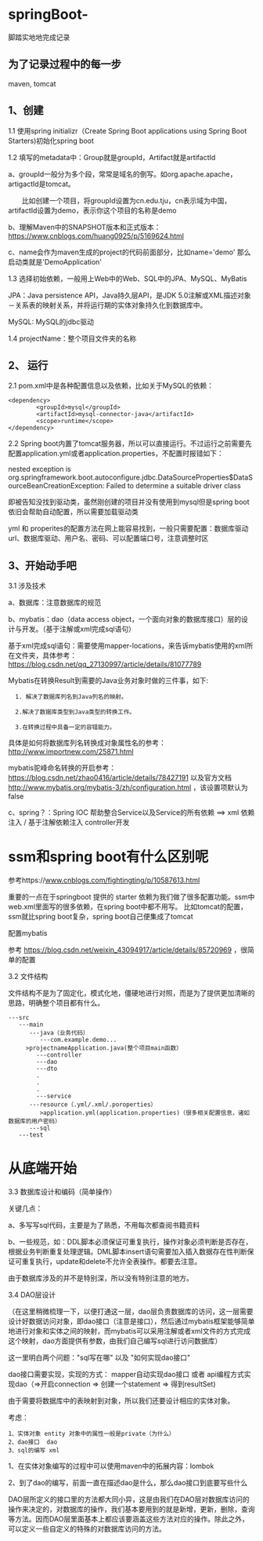 # springBoot-
脚踏实地地完成记录

为了记录过程中的每一步
------------------------------------------------------------------
maven, tomcat

## 1、创建

1.1 使用spring initializr（Create Spring Boot applications using Spring Boot Starters)初始化spring boot

1.2 填写的metadata中：Group就是groupId，Artifact就是artifactId

  a、groupId一般分为多个段，常常是域名的倒写。如org.apache.apache，artigactId是tomcat。
    
　　比如创建一个项目，将groupId设置为cn.edu.tju，cn表示域为中国，artifactId设置为demo，表示你这个项目的名称是demo
  
  b、理解Maven中的SNAPSHOT版本和正式版本：https://www.cnblogs.com/huang0925/p/5169624.html
    
  c、name会作为maven生成的project的代码前面部分，比如name='demo' 那么启动类就是'DemoApplication'
	
1.3 选择初始依赖，一般用上Web中的Web、SQL中的JPA、MySQL、MyBatis

  JPA：Java persistence API，Java持久层API，是JDK 5.0注解或XML描述对象－关系表的映射关系，并将运行期的实体对象持久化到数据库中。
	
  MySQL: MySQL的jdbc驱动
	
1.4 projectName：整个项目文件夹的名称


## 2、 运行

2.1 pom.xml中是各种配置信息以及依赖，比如关于MySQL的依赖：

	<dependency>
        	<groupId>mysql</groupId>
        	<artifactId>mysql-connector-java</artifactId>
        	<scope>runtime</scope>
    </dependency>

2.2 Spring boot内置了tomcat服务器，所以可以直接运行。不过运行之前需要先配置application.yml或者application.properties，不配置时报错如下：

  nested exception is org.springframework.boot.autoconfigure.jdbc.DataSourceProperties$DataSourceBeanCreationException: Failed to determine a suitable driver class

即被告知没找到驱动类，虽然刚创建的项目并没有使用到mysql但是spring boot依旧会帮助自动配置，所以需要加载驱动类

  yml 和 properites的配置方法在网上能容易找到，一般只需要配置：数据库驱动url、数据库驱动、用户名、密码、可以配置端口号，注意调整时区
  
## 3、开始动手吧
  
  3.1 涉及技术
  
  a、数据库：注意数据库的规范
      
  b、mybatis：dao（data access object，一个面向对象的数据库接口）层的设计与开发。（基于注解或xml完成sql语句）
      
  基于xml完成sql语句：需要使用mapper-locations，来告诉mybatis使用的xml所在文件夹，具体参考：https://blog.csdn.net/qq_27130997/article/details/81077789
      
  Mybatis在转换Result到需要的Java业务对象时做的三件事，如下:
      
      1. 解决了数据库列名到Java列名的映射。
      
      2.解决了数据库类型到Java类型的转换工作。
      
      3.在转换过程中具备一定的容错能力。
      
  具体是如何将数据库列名转换成对象属性名的参考：http://www.importnew.com/25871.html
      
  mybatis驼峰命名转换的开启参考：https://blog.csdn.net/zhao0416/article/details/78427191 以及官方文档 http://www.mybatis.org/mybatis-3/zh/configuration.html ，该设置项默认为false
      
  c、spring？：Spring IOC 帮助整合Service以及Service的所有依赖  ==> xml 依赖注入 / 基于注解依赖注入
      controller开发
      
# ssm和spring boot有什么区别呢

参考https://www.cnblogs.com/fightingting/p/10587613.html

重要的一点在于springboot 提供的 starter 依赖为我们做了很多配置功能。ssm中web.xml里面写的很多依赖，在spring boot中都不用写。
比如tomcat的配置，ssm就比spring boot复杂，spring boot自己便集成了tomcat

配置mybatis

参考 https://blog.csdn.net/weixin_43094917/article/details/85720969 ，很简单的配置


      
      
  3.2 文件结构
  
  文件结构不是为了固定化，模式化地，僵硬地进行对照，而是为了提供更加清晰的思路，明确整个项目都有什么。
  
  	---src
	   ---main
	      ---java（业务代码）
	         ---com.example.demo...
		 >projectnameApplication.java(整个项目main函数）
		    ---controller
		    ---dao
		    ---dto
		    .
		    .
		    .
		    ---service
	      ---resource（.yml/.xml/.poroperties）
	         >application.yml(application.properties)（很多相关配置信息，诸如数据库的用户密码）
	      ---sql
	   ---test

# 从底端开始

  3.3 数据库设计和编码（简单操作）
  
  关键几点：
  
  a、多写写sql代码，主要是为了熟悉，不用每次都查阅书籍资料
  
  b、一些规范，如：DDL脚本必须保证可重复执行，操作对象必须判断是否存在，根据业务判断重复处理逻辑。DML脚本insert语句需要加入插入数据存在性判断保证可重复执行，update和delete不允许全表操作。都要去注意。
  
  由于数据库涉及的并不是特别深，所以没有特别注意的地方。
  
  
  3.4 DAO层设计
  
  （在这里稍微梳理一下，以便打通这一层，dao层负责数据库的访问，这一层需要设计好数据访问对象，即dao接口（注意是接口），然后通过mybatis框架能够简单地进行对象和实体之间的映射，而mybatis可以采用注解或者xml文件的方式完成这个映射，dao方面提供有参数，由我们自己编写sql进行访问数据库）
  
  这一里明白两个问题："sql写在哪" 以及 "如何实现dao接口"
  
  dao接口需要实现，实现的方式： mapper自动实现dao接口  或者  api编程方式实现dao（=>开启connection => 创建一个statement => 得到resultSet)
  
  由于需要将数据库中的表映射到对象，所以我们还要设计相应的实体对象。
  
  考虑：
  
  	1、实体对象 entity 对象中的属性一般是private（为什么）
  	2、dao接口  dao
  	3、sql的编写 xml
  
  1、在实体对象编写的过程中可以使用maven中的拓展内容：lombok
  
  2、到了dao的编写，前面一直在描述dao是什么，那么dao接口到底要写些什么
  
  DAO层所定义的接口里的方法都大同小异，这是由我们在DAO层对数据库访问的操作来决定的，对数据库的操作，我们基本要用到的就是新增，更新，删除，查询等方法。因而DAO层里面基本上都应该要涵盖这些方法对应的操作。除此之外，可以定义一些自定义的特殊的对数据库访问的方法。   
